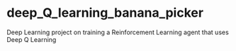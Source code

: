 # deep_Q_learning_banana_picker
Deep Learning project on training a Reinforcement Learning agent that uses Deep Q Learning
